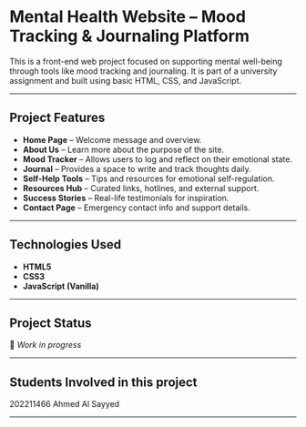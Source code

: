 # Mental Health Website – Mood Tracking & Journaling Platform

This is a front-end web project focused on supporting mental well-being through tools like mood tracking and journaling. It is part of a university assignment and built using basic HTML, CSS, and JavaScript.

---

## Project Features

- **Home Page** – Welcome message and overview.
- **About Us** – Learn more about the purpose of the site.
- **Mood Tracker** – Allows users to log and reflect on their emotional state.
- **Journal** – Provides a space to write and track thoughts daily.
- **Self-Help Tools** – Tips and resources for emotional self-regulation.
- **Resources Hub** – Curated links, hotlines, and external support.
- **Success Stories** – Real-life testimonials for inspiration.
- **Contact Page** – Emergency contact info and support details.

---

## Technologies Used

- **HTML5**
- **CSS3**
- **JavaScript (Vanilla)**

---

## Project Status

🔧 *Work in progress*

---

## Students Involved in this project

202211466 Ahmed Al Sayyed

---
